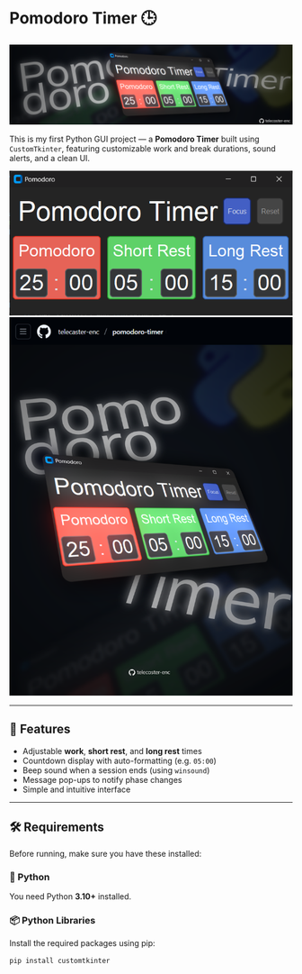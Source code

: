 # Pomodoro Timer 🕒

![screenshot](assets/banner.png)

This is my first Python GUI project — a **Pomodoro Timer** built using `CustomTkinter`, featuring customizable work and break durations, sound alerts, and a clean UI.

![screenshot](assets/screenshot.png)
![screenshot](assets/screenshot2.png)

---

## 🚀 Features

- Adjustable **work**, **short rest**, and **long rest** times
- Countdown display with auto-formatting (e.g. `05:00`)
- Beep sound when a session ends (using `winsound`)
- Message pop-ups to notify phase changes
- Simple and intuitive interface

---

## 🛠️ Requirements

Before running, make sure you have these installed:

### 🐍 Python
You need Python **3.10+** installed.

### 📦 Python Libraries
Install the required packages using pip:

```bash
pip install customtkinter
